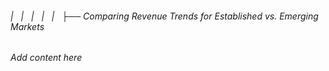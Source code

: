 ###### |   |   |   |   |   ├── Comparing Revenue Trends for Established vs. Emerging Markets

*Add content here*